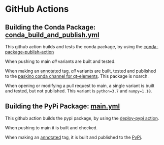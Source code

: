 # GitHub Actions

## Building the Conda Package: [conda_build_and_publish.yml](https://github.com/paskino/qt-elements/blob/main/.github/workflows/conda_build_and_publish.yml)
This github action builds and tests the conda package, by using the [conda-package-publish-action](https://github.com/paskino/conda-package-publish-action)

When pushing to main *all* variants are built and tested.

When making an [annotated](https://git-scm.com/book/en/v2/Git-Basics-Tagging) tag, *all* variants are built, tested and published to the [paskino conda channel for qt-elements](https://anaconda.org/paskino/eqt/files). This package is noarch.

When opening or modifying a pull request to main, a single variant is built and tested, but not published. This variant is `python=3.7` and `numpy=1.18`.

## Building the PyPi Package: [main.yml](https://github.com/paskino/qt-elements/blob/main/.github/workflows/main.yml)
This github action builds the pypi package, by using the [deploy-pypi action](https://github.com/casperdcl/deploy-pypi).

When pushing to main it is built and checked.

When making an [annotated](https://git-scm.com/book/en/v2/Git-Basics-Tagging) tag, it is built and published to the [PyPi](https://pypi.org/project/eqt/#description).
